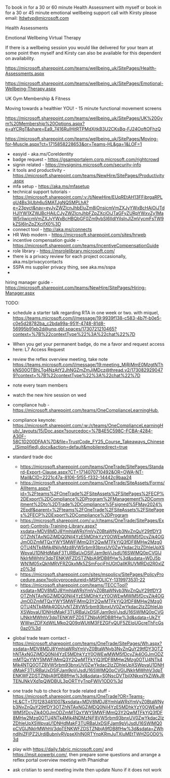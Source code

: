 To book in for a 30 or 60 minute Health Assessment with myself 
or book in for a 30 or 45 minute emotional wellbeing support call with Kirsty please email: ltdwtvp@microsoft.com
 
Health Assessments
 
Emotional Wellbeing Virtual Therapy
 
If there is a wellbeing session you would like delivered for your team at some point then myself and Kirsty can also be available for this dependent on availability. 


https://microsoft.sharepoint.com/teams/wellbeing_uk/SitePages/Health-Assessments.aspx

https://microsoft.sharepoint.com/teams/wellbeing_uk/SitePages/Emotional-Wellbeing-Therapy.aspx


UK Gym Membership & Fitness
 
Moving towards a healthier YOU! - 15 minute functional movement screens

https://microsoft.sharepoint.com/teams/wellbeing_uk/SitePages/UK%20Gym%20Membership%20Options.aspx?e=aYCRgT&share=Ea9_7416RulHjtRTPMdXjtkB3U2CKsBq-FJ24OoftOFhzQ

https://microsoft.sharepoint.com/teams/wellbeing_uk/SitePages/Moving-for-Muscle.aspx?ct=1715858228653&or=Teams-HL&ga=1&LOF=1



- easyid - aka.ms/CoreIdentity
- badge request - https://gsamportalem.corp.microsoft.com/rightcrowd
- signin related - https://mysignins.microsoft.com/security-info
- it tools and productivity - https://microsoft.sharepoint.com/teams/NewHire/SitePages/Productivity.aspx
- mfa setup - https://aka.ms/mfasetup
- technical support tutorials - https://microsoft.sharepoint.com/:v:/t/NewHire/EUqREtAH13FFibrgaRPLqU4Bs3jUbh6uSMATJgNQSMPLhA?e=23pyct&nav=eyJyZWZlcnJhbEluZm8iOnsicmVmZXJyYWxBcHAiOiJTdHJlYW1XZWJBcHAiLCJyZWZlcnJhbFZpZXciOiJTaGFyZURpYWxvZy1MaW5rIiwicmVmZXJyYWxBcHBQbGF0Zm9ybSI6IldlYiIsInJlZmVycmFsTW9kZSI6InZpZXcifX0%3D
- connect tool - http://aka.ms/connects
- HR Web modern - https://microsoft.sharepoint.com/sites/hrweb
- incentive compensation guide - https://microsoft.sharepoint.com/teams/IncentiveCompensationGuide
- role library - https://msrolelibrary.microsoft.com/
- there is a privacy review for each project occasionally, aka.ms/privacycontacts
- SSPA ms supplier privacy thing, see aka.ms/sspa
- 


hiring manager guide - https://microsoft.sharepoint.com/teams/NewHire/SitePages/Hiring-Manager.aspx


TODO:
- schedule a starter talk regarding RTA in one week or two. with miquel, https://teams.microsoft.com/l/message/19:9939f138-c583-4b7f-b0e5-c0e5d28782ba_c2bda99a-951f-4748-81d8-56995b91eb2d@unq.gbl.spaces/1730721210465?context=%7B%22contextType%22%3A%22chat%22%7D
- When you get your permanent badge, do me a favor and request access here: L7 Access Request
- review the reflex overview meeting, take note https://teams.microsoft.com/l/message/19:meeting_MjRiMmE0MzgtNThkNS00OTBhLTg4NzAtY2JhNGZmZmJjMDcz@thread.v2/1730829290479?context=%7B%22contextType%22%3A%22chat%22%7D
- note every team members
- watch the new hire session on wed
- compliance hub - https://microsoft.sharepoint.com/teams/OneComplianceLearningHub,
- compliance keynote: https://microsoft.sharepoint.com/:w:/r/teams/OneComplianceLearningHub/_layouts/15/Doc.aspx?sourcedoc=%7B4E5C598C-FCBA-4284-A30F-58C1D200DFAA%7D&file=TrustCode_FY25_Course_Takeaways_Chinese_(Simplified).docx&action=default&mobileredirect=true
- standard trade doc
  - https://microsoft.sharepoint.com/teams/OneTrade/SitePages/Standard-Export-Clause.aspx?CT=1714070710492&OR=OWA-NT-Mail&CID=2221c47a-8106-5f55-f332-14442c9baa24
  - https://microsoft.sharepoint.com/teams/OneTrade/SiteAssets/Forms/AllItems.aspx?id=%2Fteams%2FOneTrade%2FSiteAssets%2FSitePages%2FECP%2DExport%2DCompliance%2DProgram%2FManagement%2DCommitment%2Dto%2DTrade%2DCompliance%5Fsigned%5FMay2024%2Epdf&parent=%2Fteams%2FOneTrade%2FSiteAssets%2FSitePages%2FECP%2DExport%2DCompliance%2DProgram
  - https://microsoft.sharepoint.com/:u:/r/teams/OneTrade/SitePages/Export-Controls-Training-Library.aspx?xsdata=MDV8MDJ8YmhlaWRsYmVyZ0BtaWNyb3NvZnQuY29tfDY3OTZhNTAxNGZjMDQ0NjI4YzE5MDhkYzY0OWEwMWM5fDcyZjk4OGJmODZmMTQxYWY5MWFiMmQ3Y2QwMTFkYjQ3fDF8MHw2Mzg0OTU4NTk4Mjk4NjIyMzd8VW5rbm93bnxUV0ZwYkdac2IzZDhleUpXSWpvaU1DNHdMakF3TURBaUxDSlFJam9pVjJsdU16SWlMQ0pCVGlJNklrMWhhV3dpTENKWFZDSTZNbjA9fDB8fHw%3d&sdata=WDJ5bWN1M05xQkhMRVFRZGkxMk5ZSmFocjFhUGtOallKRUVMRDd2R0xlZz0%3d
  - https://microsoft.sharepoint.com/sites/mspolicy/SitePages/PolicyProcedure.aspx?policyprocedureid=MSPOLICY-1319973531-22
  - https://microsoft.sharepoint.com/teams/TECCTool?xsdata=MDV8MDJ8YmhlaWRsYmVyZ0BtaWNyb3NvZnQuY29tfDY3OTZhNTAxNGZjMDQ0NjI4YzE5MDhkYzY0OWEwMWM5fDcyZjk4OGJmODZmMTQxYWY5MWFiMmQ3Y2QwMTFkYjQ3fDF8MHw2Mzg0OTU4NTk4Mjk4ODUyNTZ8VW5rbm93bnxUV0ZwYkdac2IzZDhleUpXSWpvaU1DNHdMakF3TURBaUxDSlFJam9pVjJsdU16SWlMQ0pCVGlJNklrMWhhV3dpTENKWFZDSTZNbjA9fDB8fHw%3d&sdata=UkZYWWwrZDFXdWtLMkp2Q09qWUtlM3FEZGFvQUF5ZElqUGcreThFcGs0az0%3d
- global trade team contact - https://microsoft.sharepoint.com/teams/OneTrade/SitePages/Wh.aspx?xsdata=MDV8MDJ8YmhlaWRsYmVyZ0BtaWNyb3NvZnQuY29tfDY3OTZhNTAxNGZjMDQ0NjI4YzE5MDhkYzY0OWEwMWM5fDcyZjk4OGJmODZmMTQxYWY5MWFiMmQ3Y2QwMTFkYjQ3fDF8MHw2Mzg0OTU4NTk4Mjk4NTQ0OTZ8VW5rbm93bnxUV0ZwYkdac2IzZDhleUpXSWpvaU1DNHdMakF3TURBaUxDSlFJam9pVjJsdU16SWlMQ0pCVGlJNklrMWhhV3dpTENKWFZDSTZNbjA9fDB8fHw%3d&sdata=S0NscDVTbjlXNkxsYkZiWkJRTENJNkVXd1pQWDBUL3pORTYyTnpFWlV1OD0%3d
- one trade hub to check for trade related stuff - https://microsoft.sharepoint.com/teams/OneTrade?OR=Teams-HL&CT=1701283481007&xsdata=MDV8MDJ8YmhlaWRsYmVyZ0BtaWNyb3NvZnQuY29tfDY3OTZhNTAxNGZjMDQ0NjI4YzE5MDhkYzY0OWEwMWM5fDcyZjk4OGJmODZmMTQxYWY5MWFiMmQ3Y2QwMTFkYjQ3fDF8MHw2Mzg0OTU4NTk4Mjk4NDMzNjF8VW5rbm93bnxUV0ZwYkdac2IzZDhleUpXSWpvaU1DNHdMakF3TURBaUxDSlFJam9pVjJsdU16SWlMQ0pCVGlJNklrMWhhV3dpTENKWFZDSTZNbjA9fDB8fHw%3d&sdata=ZWhndlhiZFlPZ2UrdjBubnIvRVpseXhlN0RTYnpKRmJuTXluMEtTWHZGOD0%3d

- play with https://daily.fabric.microsoft.com/ and https://msit.powerbi.com/, then prepare some questions and arrange a reflex portal overview meeting with Phanidhar
- ask cristian to send meeting invite then update Nuno if it does not work
 

